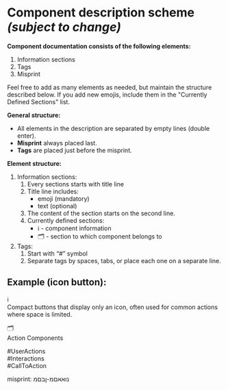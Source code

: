 # **Component description scheme** _(subject to change)_

**Component documentation consists of the following elements:**

1. Information sections
2. Tags
3. Misprint

Feel free to add as many elements as needed, but maintain the structure described below. If you add new emojis, include them in the "Currently Defined Sections" list.

**General structure:**

- All elements in the description are separated by empty lines (double enter).
- **Misprint** always placed last.
- **Tags** are placed just before the misprint.

**Element structure:**

1. Information sections:
   1. Every sections starts with title line
   2. Title line includes:
      - emoji (mandatory)
      - text (optional)
   3. The content of the section starts on the second line.
   4. Currently defined sections:
      - ℹ️ \- component information
      - 🗂 \- section to which component belongs to
2. Tags:
   1. Start with “\#” symbol
   2. Separate tags by spaces, tabs, or place each one on a separate line.

## **Example (icon button):**

ℹ️  
Compact buttons that display only an icon, often used for common actions where space is limited.

🗂️  
Action Components

\#UserActions  
\#Interactions  
\#CallToAction

misprint: נואאםמ-ןבםמ
